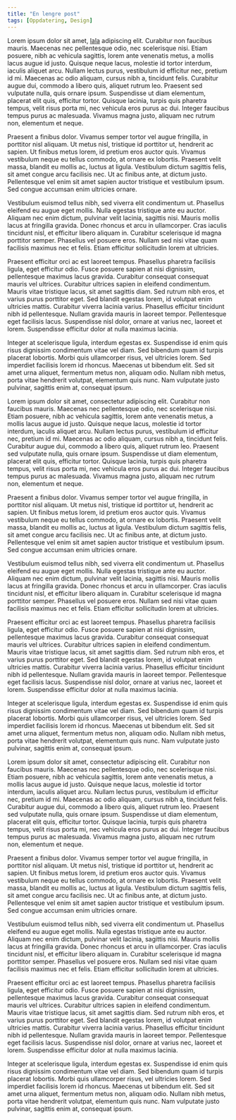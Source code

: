```yaml
---
title: "En lengre post"
tags: [Oppdatering, Design]
---
```


Lorem ipsum dolor sit amet, [lala](google.com) adipiscing elit. Curabitur non faucibus mauris. Maecenas nec pellentesque odio, nec scelerisque nisi. Etiam posuere, nibh ac vehicula sagittis, lorem ante venenatis metus, a mollis lacus augue id justo. Quisque neque lacus, molestie id tortor interdum, iaculis aliquet arcu. Nullam lectus purus, vestibulum id efficitur nec, pretium id mi. Maecenas ac odio aliquam, cursus nibh a, tincidunt felis. Curabitur augue dui, commodo a libero quis, aliquet rutrum leo. Praesent sed vulputate nulla, quis ornare ipsum. Suspendisse ut diam elementum, placerat elit quis, efficitur tortor. Quisque lacinia, turpis quis pharetra tempus, velit risus porta mi, nec vehicula eros purus ac dui. Integer faucibus tempus purus ac malesuada. Vivamus magna justo, aliquam nec rutrum non, elementum et neque.

Praesent a finibus dolor. Vivamus semper tortor vel augue fringilla, in porttitor nisl aliquam. Ut metus nisl, tristique id porttitor ut, hendrerit ac sapien. Ut finibus metus lorem, id pretium eros auctor quis. Vivamus vestibulum neque eu tellus commodo, at ornare ex lobortis. Praesent velit massa, blandit eu mollis ac, luctus at ligula. Vestibulum dictum sagittis felis, sit amet congue arcu facilisis nec. Ut ac finibus ante, at dictum justo. Pellentesque vel enim sit amet sapien auctor tristique et vestibulum ipsum. Sed congue accumsan enim ultricies ornare.

Vestibulum euismod tellus nibh, sed viverra elit condimentum ut. Phasellus eleifend eu augue eget mollis. Nulla egestas tristique ante eu auctor. Aliquam nec enim dictum, pulvinar velit lacinia, sagittis nisi. Mauris mollis lacus at fringilla gravida. Donec rhoncus et arcu in ullamcorper. Cras iaculis tincidunt nisl, et efficitur libero aliquam in. Curabitur scelerisque id magna porttitor semper. Phasellus vel posuere eros. Nullam sed nisi vitae quam facilisis maximus nec et felis. Etiam efficitur sollicitudin lorem at ultricies.

Praesent efficitur orci ac est laoreet tempus. Phasellus pharetra facilisis ligula, eget efficitur odio. Fusce posuere sapien at nisi dignissim, pellentesque maximus lacus gravida. Curabitur consequat consequat mauris vel ultrices. Curabitur ultrices sapien in eleifend condimentum. Mauris vitae tristique lacus, sit amet sagittis diam. Sed rutrum nibh eros, et varius purus porttitor eget. Sed blandit egestas lorem, id volutpat enim ultricies mattis. Curabitur viverra lacinia varius. Phasellus efficitur tincidunt nibh id pellentesque. Nullam gravida mauris in laoreet tempor. Pellentesque eget facilisis lacus. Suspendisse nisl dolor, ornare at varius nec, laoreet et lorem. Suspendisse efficitur dolor at nulla maximus lacinia.

Integer at scelerisque ligula, interdum egestas ex. Suspendisse id enim quis risus dignissim condimentum vitae vel diam. Sed bibendum quam id turpis placerat lobortis. Morbi quis ullamcorper risus, vel ultricies lorem. Sed imperdiet facilisis lorem id rhoncus. Maecenas ut bibendum elit. Sed sit amet urna aliquet, fermentum metus non, aliquam odio. Nullam nibh metus, porta vitae hendrerit volutpat, elementum quis nunc. Nam vulputate justo pulvinar, sagittis enim at, consequat ipsum.

Lorem ipsum dolor sit amet, consectetur adipiscing elit. Curabitur non faucibus mauris. Maecenas nec pellentesque odio, nec scelerisque nisi. Etiam posuere, nibh ac vehicula sagittis, lorem ante venenatis metus, a mollis lacus augue id justo. Quisque neque lacus, molestie id tortor interdum, iaculis aliquet arcu. Nullam lectus purus, vestibulum id efficitur nec, pretium id mi. Maecenas ac odio aliquam, cursus nibh a, tincidunt felis. Curabitur augue dui, commodo a libero quis, aliquet rutrum leo. Praesent sed vulputate nulla, quis ornare ipsum. Suspendisse ut diam elementum, placerat elit quis, efficitur tortor. Quisque lacinia, turpis quis pharetra tempus, velit risus porta mi, nec vehicula eros purus ac dui. Integer faucibus tempus purus ac malesuada. Vivamus magna justo, aliquam nec rutrum non, elementum et neque.

Praesent a finibus dolor. Vivamus semper tortor vel augue fringilla, in porttitor nisl aliquam. Ut metus nisl, tristique id porttitor ut, hendrerit ac sapien. Ut finibus metus lorem, id pretium eros auctor quis. Vivamus vestibulum neque eu tellus commodo, at ornare ex lobortis. Praesent velit massa, blandit eu mollis ac, luctus at ligula. Vestibulum dictum sagittis felis, sit amet congue arcu facilisis nec. Ut ac finibus ante, at dictum justo. Pellentesque vel enim sit amet sapien auctor tristique et vestibulum ipsum. Sed congue accumsan enim ultricies ornare.

Vestibulum euismod tellus nibh, sed viverra elit condimentum ut. Phasellus eleifend eu augue eget mollis. Nulla egestas tristique ante eu auctor. Aliquam nec enim dictum, pulvinar velit lacinia, sagittis nisi. Mauris mollis lacus at fringilla gravida. Donec rhoncus et arcu in ullamcorper. Cras iaculis tincidunt nisl, et efficitur libero aliquam in. Curabitur scelerisque id magna porttitor semper. Phasellus vel posuere eros. Nullam sed nisi vitae quam facilisis maximus nec et felis. Etiam efficitur sollicitudin lorem at ultricies.

Praesent efficitur orci ac est laoreet tempus. Phasellus pharetra facilisis ligula, eget efficitur odio. Fusce posuere sapien at nisi dignissim, pellentesque maximus lacus gravida. Curabitur consequat consequat mauris vel ultrices. Curabitur ultrices sapien in eleifend condimentum. Mauris vitae tristique lacus, sit amet sagittis diam. Sed rutrum nibh eros, et varius purus porttitor eget. Sed blandit egestas lorem, id volutpat enim ultricies mattis. Curabitur viverra lacinia varius. Phasellus efficitur tincidunt nibh id pellentesque. Nullam gravida mauris in laoreet tempor. Pellentesque eget facilisis lacus. Suspendisse nisl dolor, ornare at varius nec, laoreet et lorem. Suspendisse efficitur dolor at nulla maximus lacinia.

Integer at scelerisque ligula, interdum egestas ex. Suspendisse id enim quis risus dignissim condimentum vitae vel diam. Sed bibendum quam id turpis placerat lobortis. Morbi quis ullamcorper risus, vel ultricies lorem. Sed imperdiet facilisis lorem id rhoncus. Maecenas ut bibendum elit. Sed sit amet urna aliquet, fermentum metus non, aliquam odio. Nullam nibh metus, porta vitae hendrerit volutpat, elementum quis nunc. Nam vulputate justo pulvinar, sagittis enim at, consequat ipsum.

Lorem ipsum dolor sit amet, consectetur adipiscing elit. Curabitur non faucibus mauris. Maecenas nec pellentesque odio, nec scelerisque nisi. Etiam posuere, nibh ac vehicula sagittis, lorem ante venenatis metus, a mollis lacus augue id justo. Quisque neque lacus, molestie id tortor interdum, iaculis aliquet arcu. Nullam lectus purus, vestibulum id efficitur nec, pretium id mi. Maecenas ac odio aliquam, cursus nibh a, tincidunt felis. Curabitur augue dui, commodo a libero quis, aliquet rutrum leo. Praesent sed vulputate nulla, quis ornare ipsum. Suspendisse ut diam elementum, placerat elit quis, efficitur tortor. Quisque lacinia, turpis quis pharetra tempus, velit risus porta mi, nec vehicula eros purus ac dui. Integer faucibus tempus purus ac malesuada. Vivamus magna justo, aliquam nec rutrum non, elementum et neque.

Praesent a finibus dolor. Vivamus semper tortor vel augue fringilla, in porttitor nisl aliquam. Ut metus nisl, tristique id porttitor ut, hendrerit ac sapien. Ut finibus metus lorem, id pretium eros auctor quis. Vivamus vestibulum neque eu tellus commodo, at ornare ex lobortis. Praesent velit massa, blandit eu mollis ac, luctus at ligula. Vestibulum dictum sagittis felis, sit amet congue arcu facilisis nec. Ut ac finibus ante, at dictum justo. Pellentesque vel enim sit amet sapien auctor tristique et vestibulum ipsum. Sed congue accumsan enim ultricies ornare.

Vestibulum euismod tellus nibh, sed viverra elit condimentum ut. Phasellus eleifend eu augue eget mollis. Nulla egestas tristique ante eu auctor. Aliquam nec enim dictum, pulvinar velit lacinia, sagittis nisi. Mauris mollis lacus at fringilla gravida. Donec rhoncus et arcu in ullamcorper. Cras iaculis tincidunt nisl, et efficitur libero aliquam in. Curabitur scelerisque id magna porttitor semper. Phasellus vel posuere eros. Nullam sed nisi vitae quam facilisis maximus nec et felis. Etiam efficitur sollicitudin lorem at ultricies.

Praesent efficitur orci ac est laoreet tempus. Phasellus pharetra facilisis ligula, eget efficitur odio. Fusce posuere sapien at nisi dignissim, pellentesque maximus lacus gravida. Curabitur consequat consequat mauris vel ultrices. Curabitur ultrices sapien in eleifend condimentum. Mauris vitae tristique lacus, sit amet sagittis diam. Sed rutrum nibh eros, et varius purus porttitor eget. Sed blandit egestas lorem, id volutpat enim ultricies mattis. Curabitur viverra lacinia varius. Phasellus efficitur tincidunt nibh id pellentesque. Nullam gravida mauris in laoreet tempor. Pellentesque eget facilisis lacus. Suspendisse nisl dolor, ornare at varius nec, laoreet et lorem. Suspendisse efficitur dolor at nulla maximus lacinia.

Integer at scelerisque ligula, interdum egestas ex. Suspendisse id enim quis risus dignissim condimentum vitae vel diam. Sed bibendum quam id turpis placerat lobortis. Morbi quis ullamcorper risus, vel ultricies lorem. Sed imperdiet facilisis lorem id rhoncus. Maecenas ut bibendum elit. Sed sit amet urna aliquet, fermentum metus non, aliquam odio. Nullam nibh metus, porta vitae hendrerit volutpat, elementum quis nunc. Nam vulputate justo pulvinar, sagittis enim at, consequat ipsum.